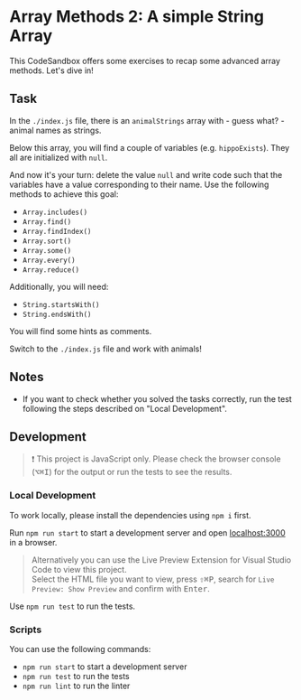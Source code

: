 # Array Methods 2: A simple String Array

This CodeSandbox offers some exercises to recap some advanced array methods. Let's dive in!

## Task

In the `./index.js` file, there is an `animalStrings` array with - guess what? - animal names as strings.

Below this array, you will find a couple of variables (e.g. `hippoExists`). They all are initialized with `null`.

And now it's your turn: delete the value `null` and write code such that the variables have a value corresponding to their name. Use the following methods to achieve this goal:

- `Array.includes()`
- `Array.find()`
- `Array.findIndex()`
- `Array.sort()`
- `Array.some()`
- `Array.every()`
- `Array.reduce()`

Additionally, you will need:

- `String.startsWith()`
- `String.endsWith()`

You will find some hints as comments.

Switch to the `./index.js` file and work with animals!

## Notes

- If you want to check whether you solved the tasks correctly, run the test following the steps described on "Local Development".

## Development

> ❗️ This project is JavaScript only. Please check the browser console (<kbd>⌥</kbd><kbd>⌘</kbd><kbd>I</kbd>) for the output or run the tests to see the results.

### Local Development

To work locally, please install the dependencies using `npm i` first.

Run `npm run start` to start a development server and open [localhost:3000](http://localhost:3000) in a browser.

> Alternatively you can use the Live Preview Extension for Visual Studio Code to view this project.  
> Select the HTML file you want to view, press <kbd>⇧</kbd><kbd>⌘</kbd><kbd>P</kbd>, search for `Live Preview: Show Preview` and confirm with <kbd>Enter</kbd>.

Use `npm run test` to run the tests.

### Scripts

You can use the following commands:

- `npm run start` to start a development server
- `npm run test` to run the tests
- `npm run lint` to run the linter
